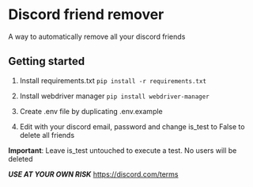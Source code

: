 # Discord friend remover
A way to automatically remove all your discord friends

## Getting started

1) Install requirements.txt `pip install -r requirements.txt`

2) Install webdriver manager `pip install webdriver-manager`

3) Create .env file by duplicating .env.example

4) Edit with your discord email, password and change is_test to False to delete all friends

**Important**: Leave is_test untouched to execute a test. No users will be deleted

***USE AT YOUR OWN RISK***
https://discord.com/terms
